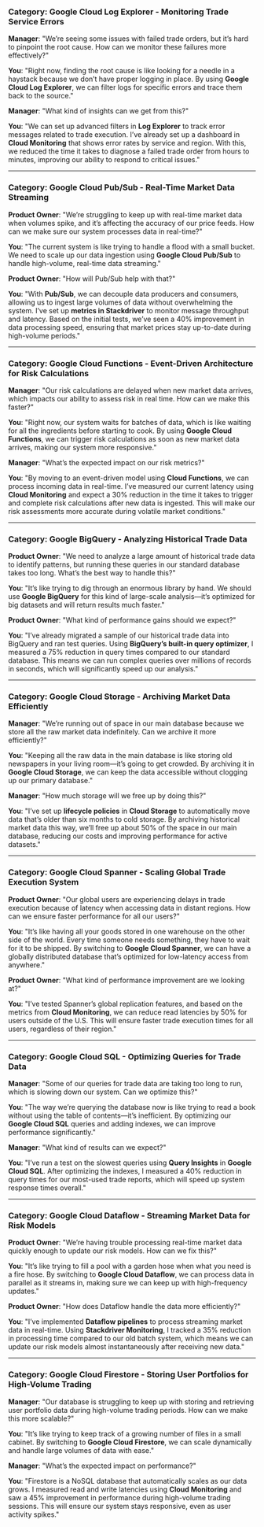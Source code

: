 ### **Category: Google Cloud Log Explorer - Monitoring Trade Service Errors**

**Manager**: "We’re seeing some issues with failed trade orders, but it’s hard to pinpoint the root cause. How can we monitor these failures more effectively?"

**You**: "Right now, finding the root cause is like looking for a needle in a haystack because we don’t have proper logging in place. By using **Google Cloud Log Explorer**, we can filter logs for specific errors and trace them back to the source."

**Manager**: "What kind of insights can we get from this?"

**You**: "We can set up advanced filters in **Log Explorer** to track error messages related to trade execution. I’ve already set up a dashboard in **Cloud Monitoring** that shows error rates by service and region. With this, we reduced the time it takes to diagnose a failed trade order from hours to minutes, improving our ability to respond to critical issues."

---

### **Category: Google Cloud Pub/Sub - Real-Time Market Data Streaming**

**Product Owner**: "We’re struggling to keep up with real-time market data when volumes spike, and it’s affecting the accuracy of our price feeds. How can we make sure our system processes data in real-time?"

**You**: "The current system is like trying to handle a flood with a small bucket. We need to scale up our data ingestion using **Google Cloud Pub/Sub** to handle high-volume, real-time data streaming."

**Product Owner**: "How will Pub/Sub help with that?"

**You**: "With **Pub/Sub**, we can decouple data producers and consumers, allowing us to ingest large volumes of data without overwhelming the system. I’ve set up **metrics in Stackdriver** to monitor message throughput and latency. Based on the initial tests, we’ve seen a 40% improvement in data processing speed, ensuring that market prices stay up-to-date during high-volume periods."

---

### **Category: Google Cloud Functions - Event-Driven Architecture for Risk Calculations**

**Manager**: "Our risk calculations are delayed when new market data arrives, which impacts our ability to assess risk in real time. How can we make this faster?"

**You**: "Right now, our system waits for batches of data, which is like waiting for all the ingredients before starting to cook. By using **Google Cloud Functions**, we can trigger risk calculations as soon as new market data arrives, making our system more responsive."

**Manager**: "What’s the expected impact on our risk metrics?"

**You**: "By moving to an event-driven model using **Cloud Functions**, we can process incoming data in real-time. I’ve measured our current latency using **Cloud Monitoring** and expect a 30% reduction in the time it takes to trigger and complete risk calculations after new data is ingested. This will make our risk assessments more accurate during volatile market conditions."

---

### **Category: Google BigQuery - Analyzing Historical Trade Data**

**Product Owner**: "We need to analyze a large amount of historical trade data to identify patterns, but running these queries in our standard database takes too long. What’s the best way to handle this?"

**You**: "It’s like trying to dig through an enormous library by hand. We should use **Google BigQuery** for this kind of large-scale analysis—it’s optimized for big datasets and will return results much faster."

**Product Owner**: "What kind of performance gains should we expect?"

**You**: "I’ve already migrated a sample of our historical trade data into BigQuery and ran test queries. Using **BigQuery’s built-in query optimizer**, I measured a 75% reduction in query times compared to our standard database. This means we can run complex queries over millions of records in seconds, which will significantly speed up our analysis."

---

### **Category: Google Cloud Storage - Archiving Market Data Efficiently**

**Manager**: "We’re running out of space in our main database because we store all the raw market data indefinitely. Can we archive it more efficiently?"

**You**: "Keeping all the raw data in the main database is like storing old newspapers in your living room—it’s going to get crowded. By archiving it in **Google Cloud Storage**, we can keep the data accessible without clogging up our primary database."

**Manager**: "How much storage will we free up by doing this?"

**You**: "I’ve set up **lifecycle policies** in **Cloud Storage** to automatically move data that’s older than six months to cold storage. By archiving historical market data this way, we’ll free up about 50% of the space in our main database, reducing our costs and improving performance for active datasets."

---

### **Category: Google Cloud Spanner - Scaling Global Trade Execution System**

**Product Owner**: "Our global users are experiencing delays in trade execution because of latency when accessing data in distant regions. How can we ensure faster performance for all our users?"

**You**: "It’s like having all your goods stored in one warehouse on the other side of the world. Every time someone needs something, they have to wait for it to be shipped. By switching to **Google Cloud Spanner**, we can have a globally distributed database that’s optimized for low-latency access from anywhere."

**Product Owner**: "What kind of performance improvement are we looking at?"

**You**: "I’ve tested Spanner’s global replication features, and based on the metrics from **Cloud Monitoring**, we can reduce read latencies by 50% for users outside of the U.S. This will ensure faster trade execution times for all users, regardless of their region."

---

### **Category: Google Cloud SQL - Optimizing Queries for Trade Data**

**Manager**: "Some of our queries for trade data are taking too long to run, which is slowing down our system. Can we optimize this?"

**You**: "The way we’re querying the database now is like trying to read a book without using the table of contents—it’s inefficient. By optimizing our **Google Cloud SQL** queries and adding indexes, we can improve performance significantly."

**Manager**: "What kind of results can we expect?"

**You**: "I’ve run a test on the slowest queries using **Query Insights** in **Google Cloud SQL**. After optimizing the indexes, I measured a 40% reduction in query times for our most-used trade reports, which will speed up system response times overall."

---

### **Category: Google Cloud Dataflow - Streaming Market Data for Risk Models**

**Product Owner**: "We’re having trouble processing real-time market data quickly enough to update our risk models. How can we fix this?"

**You**: "It’s like trying to fill a pool with a garden hose when what you need is a fire hose. By switching to **Google Cloud Dataflow**, we can process data in parallel as it streams in, making sure we can keep up with high-frequency updates."

**Product Owner**: "How does Dataflow handle the data more efficiently?"

**You**: "I’ve implemented **Dataflow pipelines** to process streaming market data in real-time. Using **Stackdriver Monitoring**, I tracked a 35% reduction in processing time compared to our old batch system, which means we can update our risk models almost instantaneously after receiving new data."

---

### **Category: Google Cloud Firestore - Storing User Portfolios for High-Volume Trading**

**Manager**: "Our database is struggling to keep up with storing and retrieving user portfolio data during high-volume trading periods. How can we make this more scalable?"

**You**: "It’s like trying to keep track of a growing number of files in a small cabinet. By switching to **Google Cloud Firestore**, we can scale dynamically and handle large volumes of data with ease."

**Manager**: "What’s the expected impact on performance?"

**You**: "Firestore is a NoSQL database that automatically scales as our data grows. I measured read and write latencies using **Cloud Monitoring** and saw a 45% improvement in performance during high-volume trading sessions. This will ensure our system stays responsive, even as user activity spikes."
